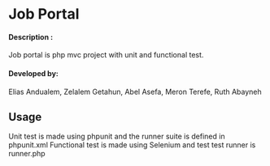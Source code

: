 # Job Portal
#### Description : 
Job portal is php mvc project with unit and functional test.
#### Developed by: 
Elias Andualem, Zelalem Getahun, Abel Asefa, Meron Terefe, Ruth Abayneh
## Usage
Unit test is made using phpunit and the runner suite is defined in phpunit.xml
Functional test is made using Selenium and test test runner is runner.php
